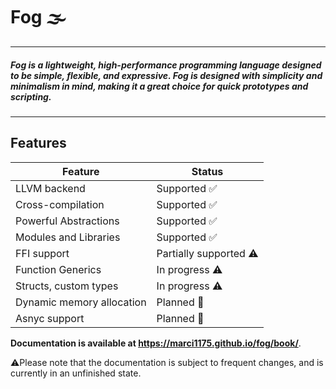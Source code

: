 # Fog 🌫️
---
##### Fog is a lightweight, high-performance programming language designed to be simple, flexible, and expressive. Fog is designed with simplicity and minimalism in mind, making it a great choice for quick prototypes and scripting.
---
## Features
| Feature    | Status |
| -------- | ------- |
| LLVM backend    | Supported ✅ |
| Cross-compilation | Supported ✅ | 
| Powerful Abstractions | Supported ✅|
| Modules and Libraries | Supported ✅ |
| FFI support | Partially supported ⚠️ |
| Function Generics | In progress ⚠️ |
| Structs, custom types | In progress ⚠️ |
| Dynamic memory allocation | Planned 🔵 |
| Asnyc support | Planned 🔵 |

**Documentation is available at https://marci1175.github.io/fog/book/**.

⚠️Please note that the documentation is subject to frequent changes, and is currently in an unfinished state.
